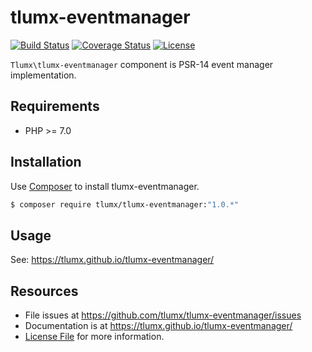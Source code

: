 # tlumx-eventmanager

[![Build Status](https://travis-ci.org/tlumx/tlumx-eventmanager.svg?branch=master)](https://travis-ci.org/tlumx/tlumx-eventmanager)
[![Coverage Status](https://coveralls.io/repos/github/tlumx/tlumx-eventmanager/badge.svg?branch=master)](https://coveralls.io/github/tlumx/tlumx-eventmanager?branch=master)
[![License](https://poser.pugx.org/tlumx/tlumx-eventmanager/license)](https://packagist.org/packages/tlumx/tlumx-eventmanager)

`Tlumx\tlumx-eventmanager` component is PSR-14 event manager implementation.

## Requirements

* PHP >= 7.0

## Installation

Use [Composer](https://getcomposer.org/) to install tlumx-eventmanager.

```bash
$ composer require tlumx/tlumx-eventmanager:"1.0.*"
```

## Usage

See: https://tlumx.github.io/tlumx-eventmanager/


## Resources

- File issues at https://github.com/tlumx/tlumx-eventmanager/issues
- Documentation is at https://tlumx.github.io/tlumx-eventmanager/
- [License File](LICENSE.md) for more information.
